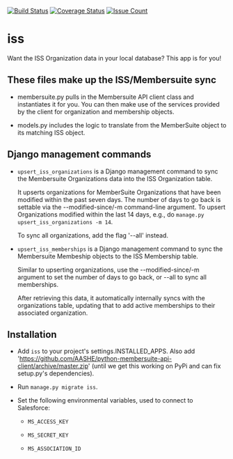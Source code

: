 [![Build Status](https://travis-ci.org/AASHE/iss.svg?branch=master)](https://travis-ci.org/AASHE/iss) [![Coverage Status](https://coveralls.io/repos/github/AASHE/iss/badge.svg?branch=master)](https://coveralls.io/github/AASHE/iss?branch=master) [![Issue Count](https://codeclimate.com/github/AASHE/iss/badges/issue_count.svg)](https://codeclimate.com/github/AASHE/iss)

# iss

Want the ISS Organization data in your local database?
This app is for you!

## These files make up the ISS/Membersuite sync

* membersuite.py pulls in the Membersuite API client class and instantiates it
  for you. You can then make use of the services provided by the client for
  organization and membership objects.

* models.py includes the logic to translate from the MemberSuite object
  to its matching ISS object.

## Django management commands

* `upsert_iss_organizations` is a Django management command to sync
  the Membersuite Organizations data into the ISS Organization table.

  It upserts organizations for MemberSuite Organizations that have been
  modified within the past seven days.  The number of days to go back
  is settable via the --modified-since/-m command-line argument. To
  upsert Organizations modified within the last 14 days, e.g., do
  `manage.py upsert_iss_organizations -m 14`.

  To sync all organizations, add the flag '--all' instead.

* `upsert_iss_memberships` is a Django management command to sync
  the Membersuite Membeship objects to the ISS Membership table.

  Similar to upserting organizations, use the --modified-since/-m argument
  to set the number of days to go back, or --all to sync all memberships.

  After retrieving this data, it automatically internally syncs with the
  organizations table, updating that to add active memberships to their
  associated organization.

## Installation

* Add `iss` to your project's settings.INSTALLED_APPS. Also add
  'https://github.com/AASHE/python-membersuite-api-client/archive/master.zip'
  (until we get this working on PyPi and can fix setup.py's dependencies).

* Run `manage.py migrate iss`.

* Set the following environmental variables, used to connect to Salesforce:

  * `MS_ACCESS_KEY`

  * `MS_SECRET_KEY`

  * `MS_ASSOCIATION_ID`
